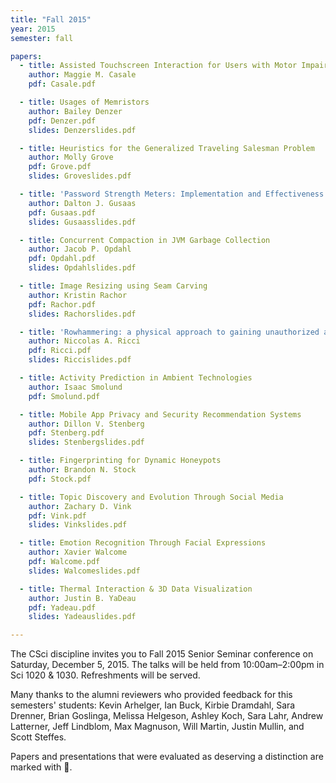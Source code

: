 ```yaml
---
title: "Fall 2015"
year: 2015
semester: fall

papers:
  - title: Assisted Touchscreen Interaction for Users with Motor Impairments
    author: Maggie M. Casale
    pdf: Casale.pdf

  - title: Usages of Memristors
    author: Bailey Denzer
    pdf: Denzer.pdf
    slides: Denzerslides.pdf

  - title: Heuristics for the Generalized Traveling Salesman Problem
    author: Molly Grove
    pdf: Grove.pdf
    slides: Groveslides.pdf

  - title: 'Password Strength Meters: Implementation and Effectiveness'
    author: Dalton J. Gusaas
    pdf: Gusaas.pdf
    slides: Gusaasslides.pdf

  - title: Concurrent Compaction in JVM Garbage Collection
    author: Jacob P. Opdahl
    pdf: Opdahl.pdf
    slides: Opdahlslides.pdf

  - title: Image Resizing using Seam Carving
    author: Kristin Rachor
    pdf: Rachor.pdf
    slides: Rachorslides.pdf

  - title: 'Rowhammering: a physical approach to gaining unauthorized access'
    author: Niccolas A. Ricci
    pdf: Ricci.pdf
    slides: Riccislides.pdf

  - title: Activity Prediction in Ambient Technologies
    author: Isaac Smolund
    pdf: Smolund.pdf

  - title: Mobile App Privacy and Security Recommendation Systems
    author: Dillon V. Stenberg
    pdf: Stenberg.pdf
    slides: Stenbergslides.pdf

  - title: Fingerprinting for Dynamic Honeypots
    author: Brandon N. Stock
    pdf: Stock.pdf

  - title: Topic Discovery and Evolution Through Social Media
    author: Zachary D. Vink
    pdf: Vink.pdf
    slides: Vinkslides.pdf

  - title: Emotion Recognition Through Facial Expressions
    author: Xavier Walcome
    pdf: Walcome.pdf
    slides: Walcomeslides.pdf

  - title: Thermal Interaction & 3D Data Visualization
    author: Justin B. YaDeau
    pdf: Yadeau.pdf
    slides: Yadeauslides.pdf

---
```


The CSci discipline invites you to Fall 2015 Senior Seminar conference on Saturday, December 5, 2015. The talks will be held from 10:00am–2:00pm in Sci 1020 & 1030. Refreshments will be served.

Many thanks to the alumni reviewers who provided feedback for this semesters' students: Kevin Arhelger, Ian Buck, Kirbie Dramdahl, Sara Drenner, Brian Goslinga, Melissa Helgeson, Ashley Koch, Sara Lahr, Andrew Latterner, Jeff Lindblom, Max Magnuson, Will Martin, Justin Mullin, and Scott Steffes.

Papers and presentations that were evaluated as deserving a distinction are marked with 🌟. 
